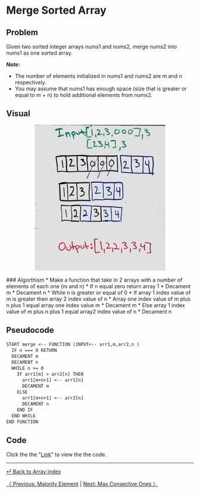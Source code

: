 # Merge Sorted Array

## Problem
Given two sorted integer arrays nums1 and nums2, merge nums2 into nums1 as one sorted array.

__*Note:*__
* The number of elements initialized in nums1 and nums2 are m and n respectively.
* You may assume that nums1 has enough space (size that is greater or equal to m + n) to hold additional elements from nums2.

## Visual
<p align="center">
<img src="MargeS.jpg"  width="350" >
</p>
### Algorthism
* Make a function that take in 2 arrays with a number of elements of each one (m and n)
* If n equal zero return array 1
* Decament m
* Decament n
* While n is greater or equal of 0
* If array 1 index value of m is greater then array 2 index value of n
  * Array one index value of m plus n plus 1 equal array one index value m
  * Decament m
* Else array 1 index value of  m plus n plus 1 equal array2 index value of n
  * Decament n 

## Pseudocode
````
START merge <-- FUNCTION (INPUT<-- arr1,m,arr2,n )
  IF n === 0 RETURN
  DECAMENT m
  DECAMENT n
  WHILE n >= 0
    IF arr1[m] > arr2[n] THEN
      arr1[m+n+1] <-- arr1[n]
      DECAMENT m
    ELSE
      arr1[m+n+1] <-- arr2[n]
      DECAMENT n
    END IF
  END WHILE
END FUNCTION
````

## Code
Click the the "[Link](marge.js)" to view the the code. 
<hr>

[⏎ Back to Array index ](../README.md) 

[〈 Previous: Majority Element](../majorityElement/README.md) | [Next: Max Consective Ones 〉](../MaxConsecitiveOne/README.md)